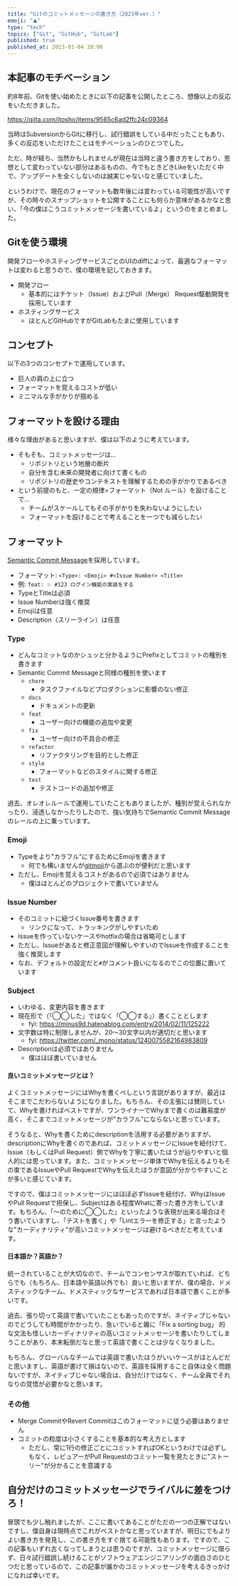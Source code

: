 ```yaml
---
title: "Gitのコミットメッセージの書き方（2023年ver.）"
emoji: "⛰️"
type: "tech"
topics: ["Git", "GitHub", "GitLab"]
published: true
published_at: 2023-01-04 10:00
---
```


## 本記事のモチベーション
約8年前、Gitを使い始めたときに以下の記事を公開したところ、想像以上の反応をいただきました。

https://qiita.com/itosho/items/9565c6ad2ffc24c09364

当時はSubversionからGitに移行し、試行錯誤をしている中だったこともあり、多くの反応をいただけたことはモチベーションのひとつでした。

ただ、時が経ち、当然かもしれませんが現在は当時と違う書き方をしており、思想として変わっていない部分はあるものの、今でもときどきLikeをいただく中で、アップデートを全くしないのは誠実じゃないなと感じていました。

というわけで、現在のフォーマットも数年後には変わっている可能性が高いですが、その時々のスナップショットを公開することにも何らか意味があるかなと思い、「今の僕はこうコミットメッセージを書いているよ」というのをまとめました。

## Gitを使う環境
開発フローやホスティングサービスごとのUIのdiffによって、最適なフォーマットは変わると思うので、僕の環境を記しておきます。

- 開発フロー
  - 基本的にはチケット（Issue）およびPull（Merge） Request駆動開発を採用しています
- ホスティングサービス
  - ほとんどGitHubですがGitLabもたまに使用しています

## コンセプト
以下の3つのコンセプトで運用しています。

- 巨人の肩の上に立つ
- フォーマットを覚えるコストが低い
- ミニマルな手がかりが掴める

## フォーマットを設ける理由
様々な理由があると思いますが、僕は以下のように考えています。

- そもそも、コミットメッセージは…
  - リポジトリという地層の断片
  - 自分を含む未来の開発者に向けて書くもの
  - リポジトリの歴史やコンテキストを理解するための手がかりであるべき
- という前提のもと、一定の規律=フォーマット（Not ルール）を設けることで…
  - チームがスケールしてもその手がかりを失わないようにしたい
  - フォーマットを設けることで考えることを一つでも減らしたい

## フォーマット
[Semantic Commit Message](https://gist.github.com/joshbuchea/6f47e86d2510bce28f8e7f42ae84c716)を採用しています。

- フォーマット: `<Type>: <Emoji> #<Issue Number> <Title>`
- 例: `feat: ✨ #123 ログイン機能の実装をする`
- TypeとTitleは必須
- Issue Numberは強く推奨
- Emojiは任意
- Description（スリーライン）は任意

### Type
- どんなコミットなのかシュッと分かるようにPrefixとしてコミットの種別を書きます
- Semantic Commit Messageと同様の種別を使います
  - `chore`
    - タスクファイルなどプロダクションに影響のない修正
  - `docs`
    - ドキュメントの更新
  - `feat`
    - ユーザー向けの機能の追加や変更
  - `fix`
    - ユーザー向けの不具合の修正
  - `refactor`
    - リファクタリングを目的とした修正
  - `style`
    - フォーマットなどのスタイルに関する修正
  - `test`
    - テストコードの追加や修正

過去、オレオレルールで運用していたこともありましたが、種別が覚えられなかったり、浸透しなかったりしたので、強い気持ちでSemantic Commit Messageのレールの上に乗っています。

### Emoji
- Typeをより"カラフル"にするためにEmojiを書きます
  - 何でも構いませんが[gitmoji](https://gitmoji.dev)から選ぶのが便利だと思います
- ただし、Emojiを覚えるコストがあるので必須ではありません
  - 僕はほとんどのプロジェクトで書いていません

### Issue Number
- そのコミットに紐づくIssue番号を書きます
  - リンクになって、トラッキングがしやすいため
- Issueを作っていないケースやhotfixの場合は省略可とします
- ただし、Issueがあると修正意図が理解しやすいのでIssueを作成することを強く推奨します
- なお、デフォルトの設定だと`#`がコメント扱いになるのでこの位置に置いています

### Subject
- いわゆる、変更内容を書きます
- 現在形で（「◯◯した」ではなく「◯◯する」）書くこととします
  - fyi: https://minus9d.hatenablog.com/entry/2014/02/11/125222
- 文字数は特に制限しませんが、20〜30文字以内が適切だと思います
  - fyi: https://twitter.com/_mono/status/1240075582164983809
- Descriptionは必須ではありません
  - 僕はほぼ書いていません

#### 良いコミットメッセージとは？
よくコミットメッセージにはWhyを書くべしという言説がありますが、最近はそこまでこだわらないようになりました。もちろん、その主張には賛同していて、Whyを書ければベストですが、ワンライナーでWhyまで書くのは難易度が高く、そこまでコミットメッセージが"カラフル"にならないと思っています。

そうなると、Whyを書くためにdescriptionを活用する必要がありますが、descriptionにWhyを書くのであれば、コミットメッセージにIssueを紐付けて、Issue（もしくはPull Request）側でWhyを丁寧に書いたほうが辿りやすいと個人的には思っています。また、コミットメッセージ単体でWhyを伝えるよりもその束であるIssueやPull RequestでWhyを伝えたほうが意図が分かりやすいことが多いと感じています。

ですので、僕はコミットメッセージにはほぼ必ずIssueを紐付け、WhyはIssueやPull Requestで担保し、Subjectはある程度Whatに寄った書き方をしています。もちろん、「〜のために◯◯した」といったような表現が出来る場合はそう書いていますし、「テストを書く」や「Lintエラーを修正する」と言ったような"カーディナリティ"が高いコミットメッセージは避けるべきだと考えています。

#### 日本語か？英語か？
統一されていることが大切なので、チームでコンセンサスが取れていれば、どちらでも（もちろん、日本語や英語以外でも）良いと思いますが、僕の場合、ドメスティックなチーム、ドメスティックなサービスであれば日本語で書くことが多いです。

過去、張り切って英語で書いていたこともあったのですが、ネイティブじゃないのでどうしても時間がかかったり、急いでいると雑に「Fix a sorting bug」 的な文法も怪しいカーディナリティの高いコミットメッセージを書いたりしてしまうことがあり、本末転倒だなと思って英語で書くことは少なくなりました。

もちろん、グローバルなチームでは英語で書いたほうがいいケースがほとんどだと思いますし、英語が書けて損はないので、英語を採用すること自体は全く問題ないですが、ネイティブじゃない場合は、自分だけではなく、チーム全員でそれなりの覚悟が必要かなと思います。

### その他
- Merge CommitやRevert Commitはこのフォーマットに従う必要はありません
- コミットの粒度は小さくすることを基本的な考え方とします
  - ただし、常に1行の修正ごとにコミットすればOKというわけでは必ずしもなく、レビュアーがPull Requestのコミット一覧を見たときに"ストーリー"が分かることを意識する

## 自分だけのコミットメッセージでライバルに差をつけろ！
冒頭でも少し触れましたが、ここに書いてあることがただの一つの正解ではないですし、僕自身は現時点でこれがベストかなと思っていますが、明日にでもよりよい書き方を発見し、この書き方をすぐ捨てる可能性もあります。ですので、この記事もいずれ古くなってしまうとは思うのですが、コミットメッセージに限らず、日々試行錯誤し続けることがソフトウェアエンジニアリングの面白さのひとつだと思っているので、この記事が誰かのコミットメッセージを考えるきっかけになれば幸いです。
